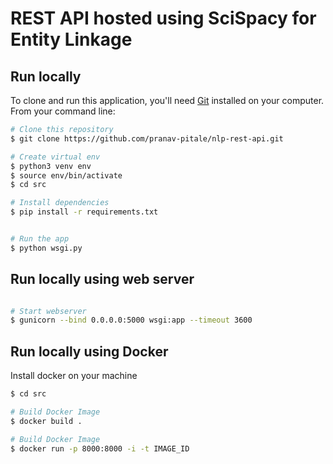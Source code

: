 # REST API hosted using SciSpacy for Entity Linkage

## Run locally

To clone and run this application, you'll need [Git](https://git-scm.com) installed on your computer. From your command line:

```bash
# Clone this repository
$ git clone https://github.com/pranav-pitale/nlp-rest-api.git

# Create virtual env
$ python3 venv env
$ source env/bin/activate
$ cd src

# Install dependencies
$ pip install -r requirements.txt


# Run the app
$ python wsgi.py

```

## Run locally using web server

```bash

# Start webserver
$ gunicorn --bind 0.0.0.0:5000 wsgi:app --timeout 3600

```
## Run locally using Docker

Install docker on your machine

```bash
$ cd src

# Build Docker Image
$ docker build .

# Build Docker Image
$ docker run -p 8000:8000 -i -t IMAGE_ID

```



